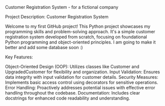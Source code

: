 Customer Registration System - for a fictional company

Project Description: Customer Registration System

Welcome to my first GitHub project! 
This Python project showcases my programming skills and problem-solving approach. 
It's a simple customer registration system developed from scratch, focusing on foundational Python programming and object-oriented principles. 
I am going to make it better and add some database soon :)

Key Features:

Object-Oriented Design (OOP): Utilizes classes like Customer and UpgradedCustomer for flexibility and organization. 
Input Validation: Ensures data integrity with input validation for customer details. 
Security Measures: Implements basic access control using decorators for sensitive operations. 
Error Handling: Proactively addresses potential issues with effective error handling throughout the codebase. 
Documentation: Includes clear docstrings for enhanced code readability and understanding.
